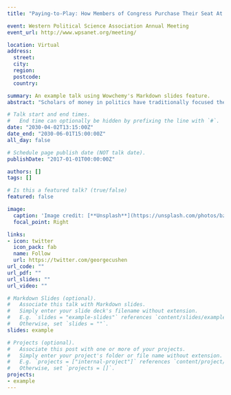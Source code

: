 ```yaml
---
title: "Paying-to-Play: How Members of Congress Purchase Their Seat At the Table"

event: Western Political Science Association Annual Meeting
event_url: http://www.wpsanet.org/meeting/

location: Virtual
address:
  street: 
  city: 
  region: 
  postcode: 
  country: 

summary: An example talk using Wowchemy's Markdown slides feature.
abstract: "Scholars of money in politics have traditionally focused their attention on how outside groups use money to influence elected officials’ behavior. As a result, very little attention is given to investigate how elected officials themselves use money to advance their careers. In this article, I offer evidence that elected officials, like interest groups, also use money to gain political advantages. Specifically, using data on members’ committee requests and their ultimate committee assignments, I show that members of Congress make larger contributions to parties and their parties’ candidates when requesting prestige committees. Second, I show that steering committees reward these fundraising efforts by granting members their first choice committee assignments and that this effect is stronger when competition for a particular seat is high. If seats on Congressional committees can be bought with contributions to party committees, then a new equilibrium may develop in which members not only need money to win elections but also to receive positions in the legislature that will allow them to meaningfully represent their constituent’s interests."

# Talk start and end times.
#   End time can optionally be hidden by prefixing the line with `#`.
date: "2030-04-02T13:15:00Z"
date_end: "2030-06-01T15:00:00Z"
all_day: false

# Schedule page publish date (NOT talk date).
publishDate: "2017-01-01T00:00:00Z"

authors: []
tags: []

# Is this a featured talk? (true/false)
featured: false

image:
  caption: 'Image credit: [**Unsplash**](https://unsplash.com/photos/bzdhc5b3Bxs)'
  focal_point: Right

links:
- icon: twitter
  icon_pack: fab
  name: Follow
  url: https://twitter.com/georgecushen
url_code: ""
url_pdf: ""
url_slides: ""
url_video: ""

# Markdown Slides (optional).
#   Associate this talk with Markdown slides.
#   Simply enter your slide deck's filename without extension.
#   E.g. `slides = "example-slides"` references `content/slides/example-slides.md`.
#   Otherwise, set `slides = ""`.
slides: example

# Projects (optional).
#   Associate this post with one or more of your projects.
#   Simply enter your project's folder or file name without extension.
#   E.g. `projects = ["internal-project"]` references `content/project/deep-learning/index.md`.
#   Otherwise, set `projects = []`.
projects:
- example
---
```

